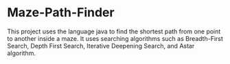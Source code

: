 # Maze-Path-Finder
This project uses the language java to find the shortest path from one point to another inside a maze.
It uses searching algorithms such as Breadth-First Search, Depth First Search, Iterative Deepening Search, and Astar algorithm.
